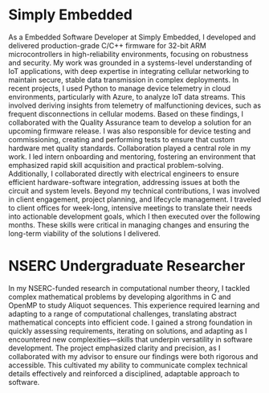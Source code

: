 # Simply Embedded

As a Embedded Software Developer at Simply Embedded, I developed and delivered production-grade C/C++ firmware for 32-bit ARM microcontrollers in high-reliability environments, focusing on robustness and security. My work was grounded in a systems-level understanding of IoT applications, with deep expertise in integrating cellular networking to maintain secure, stable data transmission in complex deployments. In recent projects, I used Python to manage device telemetry in cloud environments, particularly with Azure, to analyze IoT data streams. This involved deriving insights from telemetry of malfunctioning devices, such as frequent disconnections in cellular modems. Based on these findings, I collaborated with the Quality Assurance team to develop a solution for an upcoming firmware release. I was also responsible for device testing and commissioning, creating and performing tests to ensure that custom hardware met quality standards. Collaboration played a central role in my work. I led intern onboarding and mentoring, fostering an environment that emphasized rapid skill acquisition and practical problem-solving. Additionally, I collaborated directly with electrical engineers to ensure efficient hardware-software integration, addressing issues at both the circuit and system levels. Beyond my technical contributions, I was involved in client engagement, project planning, and lifecycle management. I traveled to client offices for week-long, intensive meetings to translate their needs into actionable development goals, which I then executed over the following months. These skills were critical in managing changes and ensuring the long-term viability of the solutions I delivered.

# NSERC Undergraduate Researcher

In my NSERC-funded research in computational number theory, I tackled complex mathematical problems by developing algorithms in C and OpenMP to study Aliquot sequences. This experience required learning and adapting to a range of computational challenges, translating abstract mathematical concepts into efficient code. I gained a strong foundation in quickly assessing requirements, iterating on solutions, and adapting as I encountered new complexities—skills that underpin versatility in software development. The project emphasized clarity and precision, as I collaborated with my advisor to ensure our findings were both rigorous and accessible. This cultivated my ability to communicate complex technical details effectively and reinforced a disciplined, adaptable approach to software.
